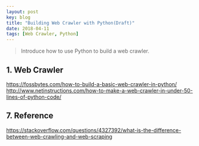 ```yaml
---
layout: post
key: blog
title: "Building Web Crawler with Python(Draft)"
date: 2018-04-11
tags: [Web Crawler, Python]
---
```


> Introduce how to use Python to build a web crawler.

## 1. Web Crawler
https://fossbytes.com/how-to-build-a-basic-web-crawler-in-python/
http://www.netinstructions.com/how-to-make-a-web-crawler-in-under-50-lines-of-python-code/
## 7. Reference
https://stackoverflow.com/questions/4327392/what-is-the-difference-between-web-crawling-and-web-scraping
